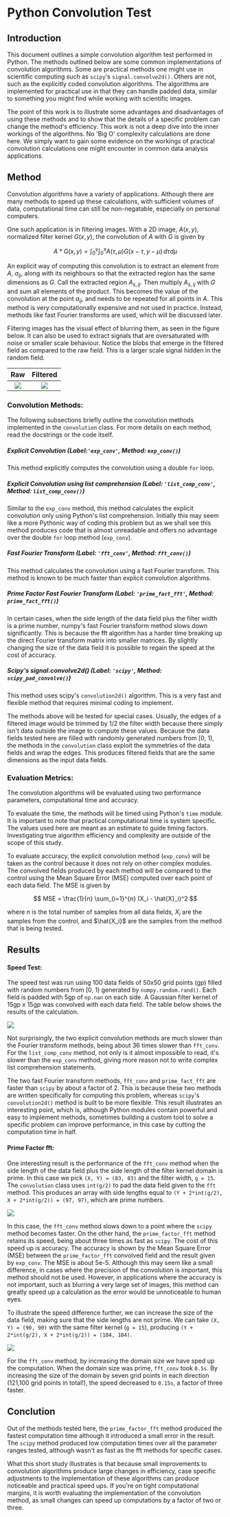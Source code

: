 
# Python Convolution Test


## Introduction

This document outlines a simple convolution algorithm test performed in Python. The methods outlined below are some common implementations of convolution algorithms. Some are practical methods one might use in scientific computing such as `scipy`'s `signal.convolve2d()`. Others are not, such as the explicitly coded convolution algorithms. The algorithms are implemented for practical use in that they can handle padded data, similar to something you might find while working with scientific images.

The point of this work is to illustrate some advantages and disadvantages of using these methods and to show that the details of a specific problem can change the method's efficiency. This work is not a deep dive into the inner workings of the algorithms. No 'Big O' complexity calculations are done here. We simply want to gain some evidence on the workings of practical convolution calculations one might encounter in common data analysis applications.



## Method

Convolution algorithms have a variety of applications. Although there are many methods to speed up these calculations, with sufficient volumes of data, computational time can still be non-negatable, especially on personal computers.

One such application is in filtering images. With a 2D image, $A(x,y)$, normalized filter kernel $G(x,y)$, the convolution of $A$ with $G$ is given by

$$A \ast G(x,y) =  \int_{0}^{y} \int_{0}^{x} A(\tau, \mu)G(x - \tau, y - \mu) \,d\tau d\mu$$

An explicit way of computing this convolution is to extract an element from $A$, $a_{ij}$, along with its neighbours so that the extracted region has the same dimensions as $G$. Call the extracted region $A_{s,ij}$. Then multiply $A_{s,ij}$ with $G$ and sum all elements of the product. This becomes the value of the convolution at the point $a_{ij}$, and needs to be repeated for all points in $A$. This method is very computationally expensive and not used in practice. Instead, methods like fast Fourier transforms are used, which will be discussed later.

Filtering images has the visual effect of blurring them, as seen in the figure below. It can also be used to extract signals that are oversaturated with noise or smaller scale behaviour. Notice the blobs that emerge in the filtered field as compared to the raw field. This is a larger scale signal hidden in the random field.


Raw | Filtered
:-------------------------:|:-------------------------:
![](Figures/xFig_RawField.png) | ![](Figures/xFig_exp_conv.png)




### Convolution Methods:

The following subsections briefly outline the convolution methods implemented in the `convolution` class. For more details on each method, read the docstrings or the code itself.

##### Explicit Convolution (Label:`'exp_conv'`, Method: `exp_conv()`)

This method explicitly computes the convolution using a double `for` loop.


##### Explicit Convolution using list comprehension (Label: `'list_comp_conv'`, Method: `list_comp_conv()`)

Similar to the `exp_conv` method, this method calculates the explicit convolution only using Python's list comprehension. Initially this may seem like a more Pythonic way of coding this problem but as we shall see this method produces code that is almost unreadable and offers no advantage over the double `for` loop method (`exp_conv`).


##### Fast Fourier Transform (Label: `'fft_conv'`, Method: `fft_conv()`)

This method calculates the convolution using a fast Fourier transform. This method is known to be much faster than explicit convolution algorithms.


##### Prime Factor Fast Fourier Transform (Label: `'prime_fact_fft'`, Method: `prime_fact_fft()`)

In certain cases, when the side length of the data field plus the filter width is a prime number, numpy's fast Fourier transform method slows down significantly. This is because the fft algorithm has a harder time breaking up the direct Fourier transform matrix into smaller matrices. By slightly changing the size of the data field it is possible to regain the speed at the cost of accuracy.


##### Scipy's signal.convolve2d() (Label: `'scipy'`, Method: `scipy_pad_convolve()`)

This method uses scipy's `convolution2d()` algorithm. This is a very fast and flexible method that requires minimal coding to implement.



The methods above will be tested for special cases. Usually, the edges of a filtered image would be trimmed by $1/2$ the filter width because there simply isn't data outside the image to compute these values. Because the data fields tested here are filled with randomly generated numbers from [0, 1), the methods in the `convolution` class exploit the symmetries of the data fields and wrap the edges. This produces filtered fields that are the same dimensions as the input data fields.


### Evaluation Metrics:

The convolution algorithms will be evaluated using two performance parameters, computational time and accuracy.

To evaluate the time, the methods will be timed using Python's `time` module. It is important to note that practical computational time is system specific. The values used here are meant as an estimate to guide timing factors. Investigating true algorithm efficiency and complexity are outside of the scope of this study.
 
To evaluate accuracy, the explicit convolution method (`exp_conv`) will be taken as the control because it does not rely on other complex modules. The convolved fields produced by each method will be compared to the control using the Mean Square Error (MSE) computed over each point of each data field. The MSE is given by

$$ MSE = \frac{1}{n} \sum_{i=1}^{n} (X_i - \hat{X}_i)^2 $$

where $n$ is the total number of samples from all data fields, $X_i$ are the samples from the control, and $\hat{X_i}$ are the samples from the method that is being tested.





## Results



#### Speed Test:


The speed test was run using 100 data fields of 50x50 grid points (gp) filled with random numbers from [0, 1) generated by `numpy.random.rand()`. Each field is padded with 5gp of `np.nan` on each side. A Gaussian filter kernel of 15gp x 15gp was convolved with each data field. The table below shows the results of the calculation.


![](Figures/xFig_SpeedTest.png)


Not surprisingly, the two explicit convolution methods are much slower than the Fourier transform methods, being about 36 times slower than `fft_conv`. For the `list_comp_conv` method, not only is it almost impossible to read, it's slower than the `exp_conv` method, giving more reason not to write complex list comprehension statements.

The two fast Fourier transform methods, `fft_conv` and `prime_fact_fft` are faster than `scipy` by about a factor of 2. This is because these two methods are written specifically for computing this problem, whereas `scipy`'s `convolution2d()` method is built to be more flexible. This result illustrates an interesting point, which is, although Python modules contain powerful and easy to implement methods, sometimes building a custom tool to solve a specific problem can improve performance, in this case by cutting the computation time in half.



#### Prime Factor fft:

One interesting result is the performance of the `fft_conv` method when the side length of the data field plus the side length of the filter kernel domain is prime. In this case we pick `(X, Y) = (83, 83)` and the filter width, `g = 15`. The `convolution` class uses `int(g/2)` to pad the data field given to the `fft` method. This produces an array with side lengths equal to `(Y + 2*int(g/2), X + 2*int(g/2)) = (97, 97)`, which are prime numbers.


![](Figures/xFig_fft83.png)


In this case, the `fft_conv` method slows down to a point where the `scipy` method becomes faster. On the other hand, the `prime_factor_fft` method retains its speed, being about three times as fast as `scipy`. The cost of this speed up is accuracy. The accuracy is shown by the Mean Square Error (MSE) between the `prime_factor_fft` convolved field and the result given by `exp_conv`. The MSE is about 5e-5. Although this may seem like a small difference, in cases where the precision of the convolution is important, this method should not be used. However, in applications where the accuracy is not important, such as blurring a very large set of images, this method can greatly speed up a calculation as the error would be unnoticeable to human eyes.

To illustrate the speed difference further, we can increase the size of the data field, making sure that the side lengths are not prime. We can take `(X, Y) = (90, 90)` with the same filter kernel (`g = 15`), producing `(Y + 2*int(g/2), X + 2*int(g/2)) = (104, 104)`.


![](Figures/xFig_fft90.png)


For the `fft_conv` method, by increasing the domain size we have sped up the computation. When the domain size was prime, `fft_conv` took `0.5s`. By increasing the size of the domain by seven grid points in each direction (121,100 grid points in total!), the speed decreased to `0.15s`, a factor of three faster.




## Conclution

Out of the methods tested here, the `prime_factor_fft` method produced the fastest computation time although it introduced a small error in the result. The `scipy` method produced low computation times over all the parameter ranges tested, although wasn't as fast as the fft methods for specific cases. 

What this short study illustrates is that because small improvements to convolution algorithms produce large changes in efficiency, case specific adjustments to the implementation of these algorithms can produce noticeable and practical speed ups. If you're on tight computational margins, it is worth evaluating the implementation of the convolution method, as small changes can speed up computations by a factor of two or three.
